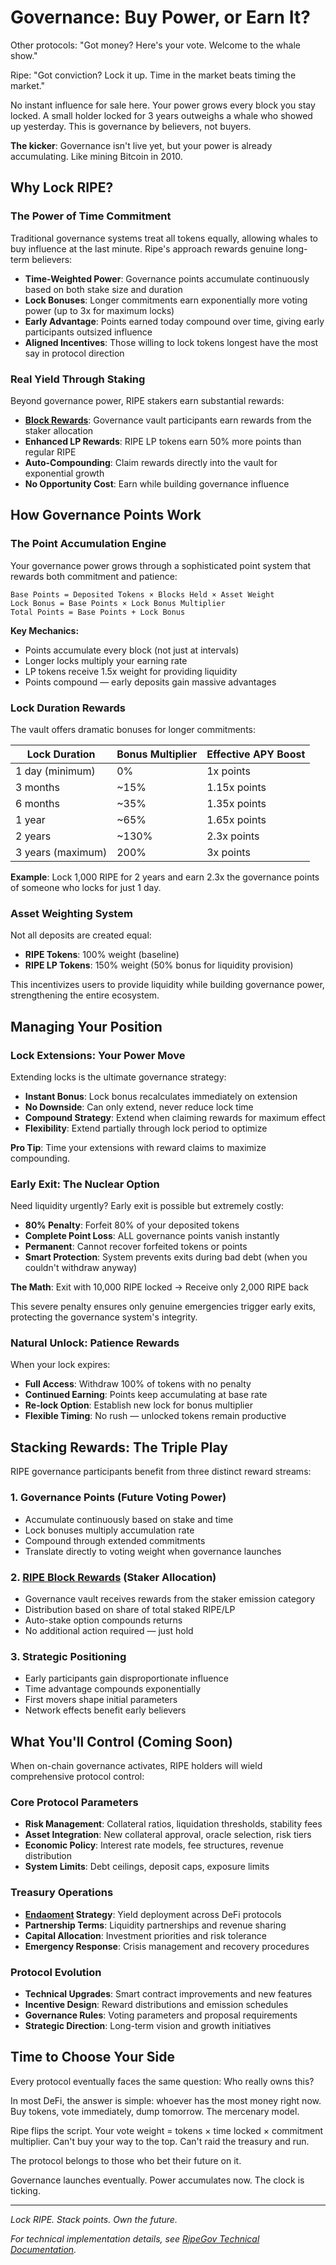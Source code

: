 # Governance: Buy Power, or Earn It?

Other protocols: "Got money? Here's your vote. Welcome to the whale show."

Ripe: "Got conviction? Lock it up. Time in the market beats timing the market."

No instant influence for sale here. Your power grows every block you stay locked. A small holder locked for 3 years outweighs a whale who showed up yesterday. This is governance by believers, not buyers.

**The kicker**: Governance isn't live yet, but your power is already accumulating. Like mining Bitcoin in 2010.

## Why Lock RIPE?

### The Power of Time Commitment

Traditional governance systems treat all tokens equally, allowing whales to buy influence at the last minute. Ripe's approach rewards genuine long-term believers:

- **Time-Weighted Power**: Governance points accumulate continuously based on both stake size and duration
- **Lock Bonuses**: Longer commitments earn exponentially more voting power (up to 3x for maximum locks)
- **Early Advantage**: Points earned today compound over time, giving early participants outsized influence
- **Aligned Incentives**: Those willing to lock tokens longest have the most say in protocol direction

### Real Yield Through Staking

Beyond governance power, RIPE stakers earn substantial rewards:

- **[Block Rewards](06-ripe-rewards.md)**: Governance vault participants earn rewards from the staker allocation
- **Enhanced LP Rewards**: RIPE LP tokens earn 50% more points than regular RIPE
- **Auto-Compounding**: Claim rewards directly into the vault for exponential growth
- **No Opportunity Cost**: Earn while building governance influence

## How Governance Points Work

### The Point Accumulation Engine

Your governance power grows through a sophisticated point system that rewards both commitment and patience:

```
Base Points = Deposited Tokens × Blocks Held × Asset Weight
Lock Bonus = Base Points × Lock Bonus Multiplier
Total Points = Base Points + Lock Bonus
```

**Key Mechanics:**
- Points accumulate every block (not just at intervals)
- Longer locks multiply your earning rate
- LP tokens receive 1.5x weight for providing liquidity
- Points compound — early deposits gain massive advantages

### Lock Duration Rewards

The vault offers dramatic bonuses for longer commitments:

| Lock Duration | Bonus Multiplier | Effective APY Boost |
|--------------|------------------|---------------------|
| 1 day (minimum) | 0% | 1x points |
| 3 months | ~15% | 1.15x points |
| 6 months | ~35% | 1.35x points |
| 1 year | ~65% | 1.65x points |
| 2 years | ~130% | 2.3x points |
| 3 years (maximum) | 200% | 3x points |

**Example**: Lock 1,000 RIPE for 2 years and earn 2.3x the governance points of someone who locks for just 1 day.

### Asset Weighting System

Not all deposits are created equal:

- **RIPE Tokens**: 100% weight (baseline)
- **RIPE LP Tokens**: 150% weight (50% bonus for liquidity provision)

This incentivizes users to provide liquidity while building governance power, strengthening the entire ecosystem.

## Managing Your Position

### Lock Extensions: Your Power Move

Extending locks is the ultimate governance strategy:
- **Instant Bonus**: Lock bonus recalculates immediately on extension
- **No Downside**: Can only extend, never reduce lock time
- **Compound Strategy**: Extend when claiming rewards for maximum effect
- **Flexibility**: Extend partially through lock period to optimize

**Pro Tip**: Time your extensions with reward claims to maximize compounding.

### Early Exit: The Nuclear Option

Need liquidity urgently? Early exit is possible but extremely costly:

- **80% Penalty**: Forfeit 80% of your deposited tokens
- **Complete Point Loss**: ALL governance points vanish instantly
- **Permanent**: Cannot recover forfeited tokens or points
- **Smart Protection**: System prevents exits during bad debt (when you couldn't withdraw anyway)

**The Math**: Exit with 10,000 RIPE locked → Receive only 2,000 RIPE back

This severe penalty ensures only genuine emergencies trigger early exits, protecting the governance system's integrity.

### Natural Unlock: Patience Rewards

When your lock expires:
- **Full Access**: Withdraw 100% of tokens with no penalty
- **Continued Earning**: Points keep accumulating at base rate
- **Re-lock Option**: Establish new lock for bonus multiplier
- **Flexible Timing**: No rush — unlocked tokens remain productive

## Stacking Rewards: The Triple Play

RIPE governance participants benefit from three distinct reward streams:

### 1. Governance Points (Future Voting Power)
- Accumulate continuously based on stake and time
- Lock bonuses multiply accumulation rate
- Compound through extended commitments
- Translate directly to voting weight when governance launches

### 2. [RIPE Block Rewards](06-ripe-rewards.md) (Staker Allocation)
- Governance vault receives rewards from the staker emission category
- Distribution based on share of total staked RIPE/LP
- Auto-stake option compounds returns
- No additional action required — just hold

### 3. Strategic Positioning
- Early participants gain disproportionate influence
- Time advantage compounds exponentially
- First movers shape initial parameters
- Network effects benefit early believers

## What You'll Control (Coming Soon)

When on-chain governance activates, RIPE holders will wield comprehensive protocol control:

### Core Protocol Parameters
- **Risk Management**: Collateral ratios, liquidation thresholds, stability fees
- **Asset Integration**: New collateral approval, oracle selection, risk tiers
- **Economic Policy**: Interest rate models, fee structures, revenue distribution
- **System Limits**: Debt ceilings, deposit caps, exposure limits

### Treasury Operations
- **[Endaoment](11-endaoment.md) Strategy**: Yield deployment across DeFi protocols
- **Partnership Terms**: Liquidity partnerships and revenue sharing
- **Capital Allocation**: Investment priorities and risk tolerance
- **Emergency Response**: Crisis management and recovery procedures

### Protocol Evolution
- **Technical Upgrades**: Smart contract improvements and new features
- **Incentive Design**: Reward distributions and emission schedules
- **Governance Rules**: Voting parameters and proposal requirements
- **Strategic Direction**: Long-term vision and growth initiatives

## Time to Choose Your Side

Every protocol eventually faces the same question: Who really owns this?

In most DeFi, the answer is simple: whoever has the most money right now. Buy tokens, vote immediately, dump tomorrow. The mercenary model.

Ripe flips the script. Your vote weight = tokens × time locked × commitment multiplier. Can't buy your way to the top. Can't raid the treasury and run. 

The protocol belongs to those who bet their future on it.

Governance launches eventually. Power accumulates now. The clock is ticking.

---

*Lock RIPE. Stack points. Own the future.*

*For technical implementation details, see [RipeGov Technical Documentation](../technical/vaults/RipeGov.md).*